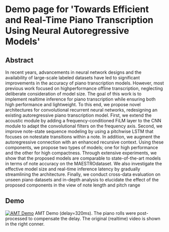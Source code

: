 # Demo page for 'Towards Efficient and Real-Time Piano Transcription Using Neural Autoregressive Models'

## Abstract
In recent years, advancements in neural network designs and the availability of large-scale labeled datasets have led to significant improvements in the accuracy of piano transcription models. However, most previous work focused on highperformance offline transcription, neglecting deliberate consideration of model size. The goal of this work is to implement realtime inference for piano transcription while ensuring both high performance and lightweight. To this end, we propose novel architectures for convolutional recurrent neural networks, redesigning an existing autoregressive piano transcription model. First, we extend the acoustic module by adding a frequency-conditioned FiLM layer to the CNN module to adapt the convolutional filters on the frequency axis. Second, we improve note-state sequence modeling by using a pitchwise LSTM that focuses on notestate transitions within a note. In addition, we augment the autoregressive connection with an enhanced recursive context. Using these components, we propose two types of models; one for high performance and the other for high compactness. Through extensive experiments, we show that the proposed models are comparable to state-of-the-art models in terms of note accuracy on the MAESTROdataset. We also investigate the effective model size and real-time inference latency by gradually streamlining the architecture. Finally, we conduct cross-data evaluation on unseen piano datasets and in-depth analysis to elucidate the effect of the proposed components in the view of note length and pitch range

## Demo
[![AMT Demo](http://img.youtube.com/vi/h_aptdRgHmA/0.jpg)](https://youtu.be/h_aptdRgHmA)
AMT Demo (delay=320ms). The piano rolls were post-processed to compensate the delay. The original (realtime) video is shown in the right conner.
